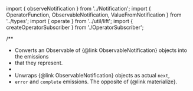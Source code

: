 import { observeNotification } from '../Notification';
import { OperatorFunction, ObservableNotification, ValueFromNotification } from '../types';
import { operate } from '../util/lift';
import { createOperatorSubscriber } from './OperatorSubscriber';

/**
 * Converts an Observable of {@link ObservableNotification} objects into the emissions
 * that they represent.
 *
 * <span class="informal">Unwraps {@link ObservableNotification} objects as actual `next`,
 * `error` and `complete` emissions. The opposite of {@link materialize}.</span>

